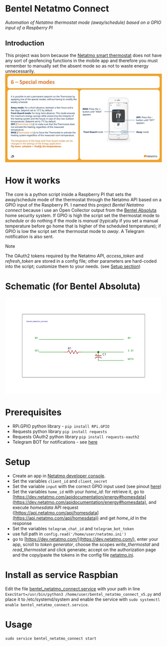 # Bentel Netatmo Connect
*Automation of Netatmo thermostat mode (away/schedule) based on a GPIO input of a Raspberry PI*
## Introduction
This project was born because the [Netatmo smart thermostat](https://www.netatmo.com/it-it/smart-thermostat) does not have any sort of geofencing functions in the mobile app and therefore you must remember to manually set the absent mode so as not to waste energy unnecessarily.
![Away mode](https://github.com/giacy86/bentel_netatmo_connect/blob/5dd52b1f3eff4c47f5ec212c15a1331fd104158d/resources/Screenshot%202023-12-28%20alle%2008.36.56%20-%20dimensioni%20medie.jpeg)
# How it works
The core is a python script inside a Raspberry PI that sets the away/schedule mode of the thermostat through the Netatmo API based on a GPIO input of the Raspberry PI.
I named this project *Bentel Netatmo connect* because i use an Open Collector output from the [Bentel Absoluta](https://www.bentelsecurity.com/index.php?n=products&o=view&id=388) home security system.
If GPIO is high the script set the thermostat mode to *schedule* or do nothing if the mode is *manual* (typically if you set a manual temperature before go home that is higher of the scheduled temperature); if GPIO is low the script set the thermostat mode to *away*.
A Telegram notification is also sent.

> [!NOTE]
> The OAuth2 tokens required by the Netatmo API, *access_token* and *refresh_token* are stored in a config file; other parameters are hard-coded into the script; customize them to your needs. (see [Setup section](https://github.com/giacy86/bentel_netatmo_connect/blob/main/README.md#setup))

# Schematic (for Bentel Absoluta)
![schematic](resources/bentel_netatmo_connect_v1_Schematic.svg)
# Prerequisites

 - RPi.GPIO python library - `pip install RPi.GPIO`
 - Requests python library `pip install requests`
 - Requests OAuth2 python library `pip install requests-oauth2`
 - Telegram BOT for notifications - see [here](https://core.telegram.org/bots/tutorial)
# Setup
 - Create an app in [Netatmo developer console](https://dev.netatmo.com/).
 - Set the variables `client_id` and `client_secret`
 - Set the variable `input` with the correct GPIO input used (see pinout [here](https://pinout.xyz/))
 - Set the variables `home_id` with your *home_id*: for retrieve it, go to [https://dev.netatmo.com/apidocumentation/energy#homesdata](https://dev.netatmo.com/apidocumentation/energy#homesdata), and execute *homesdata* API request ([https://api.netatmo.com/api/homesdata](https://api.netatmo.com/api/homesdata)) and get *home_id* in the response
 - Set the variables `telegram_chat_id` and `telegram_bot_token`
 - use full path in `config.read('/home/user/netatmo.ini')`
 - go to [https://dev.netatmo.com/](https://dev.netatmo.com/), enter your app, scroll to *token generator*, choose the scopes *write_thermostat* and *read_thermostat* and click generate; accept on the authorization page and the copy/paste the tokens in the config file [netatmo.ini](./netatmo.ini).
# Install as service Raspbian
Edit the file [bentel_netatmo_connect.service](./bentel_netatmo_connect.service) with your path in line `ExecStart=/usr/bin/python3 /home/user/bentel_netatmo_connect_v5.py` and place it to /etc/systemd/system and enable the service with `sudo systemctl enable bentel_netatmo_connect.service`.
# Usage
`sudo service bentel_netatmo_connect start`